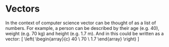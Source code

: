 # Vectors
In the context of computer science vector can be thought of as a list of numbers. 
For example, a person can be described by their age (e.g. 40), weight (e.g. 70 kg) and height (e.g. 1.7 m). And in this could be written as a vector:
\[
\left( \begin{array}{c}
40 \\
70 \\
1.7
\end{array} \right)
\]
